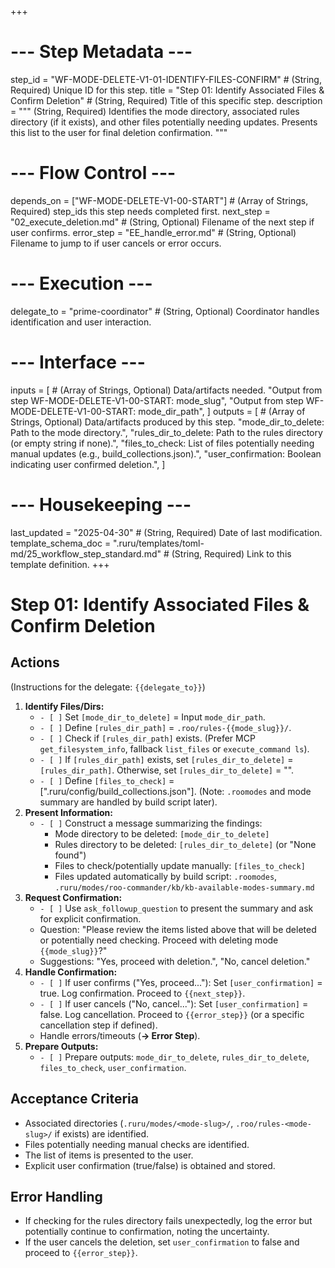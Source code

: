 +++
# --- Step Metadata ---
step_id = "WF-MODE-DELETE-V1-01-IDENTIFY-FILES-CONFIRM" # (String, Required) Unique ID for this step.
title = "Step 01: Identify Associated Files & Confirm Deletion" # (String, Required) Title of this specific step.
description = """
(String, Required) Identifies the mode directory, associated rules directory (if it exists),
and other files potentially needing updates. Presents this list to the user for final deletion confirmation.
"""

# --- Flow Control ---
depends_on = ["WF-MODE-DELETE-V1-00-START"] # (Array of Strings, Required) step_ids this step needs completed first.
next_step = "02_execute_deletion.md" # (String, Optional) Filename of the next step if user confirms.
error_step = "EE_handle_error.md" # (String, Optional) Filename to jump to if user cancels or error occurs.

# --- Execution ---
delegate_to = "prime-coordinator" # (String, Optional) Coordinator handles identification and user interaction.

# --- Interface ---
inputs = [ # (Array of Strings, Optional) Data/artifacts needed.
    "Output from step WF-MODE-DELETE-V1-00-START: mode_slug",
    "Output from step WF-MODE-DELETE-V1-00-START: mode_dir_path",
]
outputs = [ # (Array of Strings, Optional) Data/artifacts produced by this step.
    "mode_dir_to_delete: Path to the mode directory.",
    "rules_dir_to_delete: Path to the rules directory (or empty string if none).",
    "files_to_check: List of files potentially needing manual updates (e.g., build_collections.json).",
    "user_confirmation: Boolean indicating user confirmed deletion.",
]

# --- Housekeeping ---
last_updated = "2025-04-30" # (String, Required) Date of last modification.
template_schema_doc = ".ruru/templates/toml-md/25_workflow_step_standard.md" # (String, Required) Link to this template definition.
+++

# Step 01: Identify Associated Files & Confirm Deletion

## Actions

(Instructions for the delegate: `{{delegate_to}}`)

1.  **Identify Files/Dirs:**
    *   `- [ ]` Set `[mode_dir_to_delete]` = Input `mode_dir_path`.
    *   `- [ ]` Define `[rules_dir_path]` = `.roo/rules-{{mode_slug}}/`.
    *   `- [ ]` Check if `[rules_dir_path]` exists. (Prefer MCP `get_filesystem_info`, fallback `list_files` or `execute_command ls`).
    *   `- [ ]` If `[rules_dir_path]` exists, set `[rules_dir_to_delete]` = `[rules_dir_path]`. Otherwise, set `[rules_dir_to_delete]` = "".
    *   `- [ ]` Define `[files_to_check]` = [".ruru/config/build_collections.json"]. (Note: `.roomodes` and mode summary are handled by build script later).
2.  **Present Information:**
    *   `- [ ]` Construct a message summarizing the findings:
        *   Mode directory to be deleted: `[mode_dir_to_delete]`
        *   Rules directory to be deleted: `[rules_dir_to_delete]` (or "None found")
        *   Files to check/potentially update manually: `[files_to_check]`
        *   Files updated automatically by build script: `.roomodes`, `.ruru/modes/roo-commander/kb/kb-available-modes-summary.md`
3.  **Request Confirmation:**
    *   `- [ ]` Use `ask_followup_question` to present the summary and ask for explicit confirmation.
    *   Question: "Please review the items listed above that will be deleted or potentially need checking. Proceed with deleting mode `{{mode_slug}}`?"
    *   Suggestions: "Yes, proceed with deletion.", "No, cancel deletion."
4.  **Handle Confirmation:**
    *   `- [ ]` If user confirms ("Yes, proceed..."): Set `[user_confirmation]` = true. Log confirmation. Proceed to `{{next_step}}`.
    *   `- [ ]` If user cancels ("No, cancel..."): Set `[user_confirmation]` = false. Log cancellation. Proceed to `{{error_step}}` (or a specific cancellation step if defined).
    *   Handle errors/timeouts (**-> Error Step**).
5.  **Prepare Outputs:**
    *   `- [ ]` Prepare outputs: `mode_dir_to_delete`, `rules_dir_to_delete`, `files_to_check`, `user_confirmation`.

## Acceptance Criteria

*   Associated directories (`.ruru/modes/<mode-slug>/`, `.roo/rules-<mode-slug>/` if exists) are identified.
*   Files potentially needing manual checks are identified.
*   The list of items is presented to the user.
*   Explicit user confirmation (true/false) is obtained and stored.

## Error Handling

*   If checking for the rules directory fails unexpectedly, log the error but potentially continue to confirmation, noting the uncertainty.
*   If the user cancels the deletion, set `user_confirmation` to false and proceed to `{{error_step}}`.